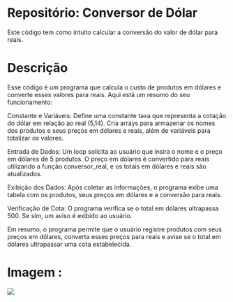 # Repositório: Conversor de Dólar
Este código tem como intuito calcular a conversão do valor de dólar para reais.
# Descrição
Esse código é um programa que calcula o custo de produtos em dólares e converte esses valores para reais. Aqui está um resumo do seu funcionamento:

Constante e Variáveis: Define uma constante taxa que representa a cotação do dólar em relação ao real (5,14). Cria arrays para armazenar os nomes dos produtos e seus preços em dólares e reais, além de variáveis para totalizar os valores.

Entrada de Dados: Um loop solicita ao usuário que insira o nome e o preço em dólares de 5 produtos. O preço em dólares é convertido para reais utilizando a função conversor_real, e os totais em dólares e reais são atualizados.

Exibição dos Dados: Após coletar as informações, o programa exibe uma tabela com os produtos, seus preços em dólares e a conversão para reais.

Verificação de Cota: O programa verifica se o total em dólares ultrapassa 500. Se sim, um aviso é exibido ao usuário.

Em resumo, o programa permite que o usuário registre produtos com seus preços em dólares, converta esses preços para reais e avise se o total em dólares ultrapassar uma cota estabelecida.

# Imagem :
![](https://myoctocat.com/assets/images/base-octocat.svg)